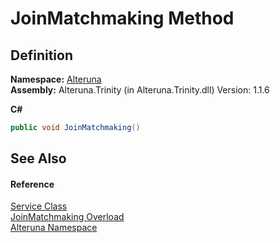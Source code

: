 # JoinMatchmaking Method




## Definition
**Namespace:** <a href="N_Alteruna">Alteruna</a>  
**Assembly:** Alteruna.Trinity (in Alteruna.Trinity.dll) Version: 1.1.6

**C#**
``` C#
public void JoinMatchmaking()
```



## See Also


#### Reference
<a href="T_Alteruna_Service">Service Class</a>  
<a href="Overload_Alteruna_Service_JoinMatchmaking">JoinMatchmaking Overload</a>  
<a href="N_Alteruna">Alteruna Namespace</a>  
